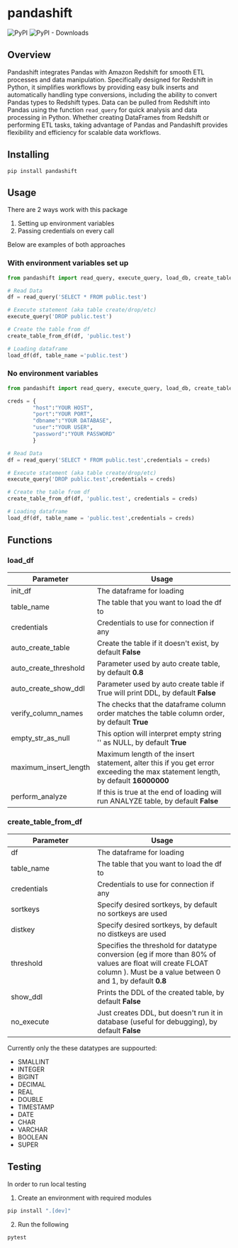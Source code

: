 # pandashift

![PyPI](https://img.shields.io/pypi/v/pandashift)
![PyPI - Downloads](https://img.shields.io/pypi/dm/pandashift)

## Overview
Pandashift integrates Pandas with Amazon Redshift for smooth ETL processes and data manipulation. Specifically designed for Redshift in Python, it simplifies workflows by providing easy bulk inserts and automatically handling type conversions, including the ability to convert Pandas types to Redshift types. Data can be pulled from Redshift into Pandas using the function `read_query` for quick analysis and data processing in Python. Whether creating DataFrames from Redshift or performing ETL tasks, taking advantage of Pandas and Pandashift provides flexibility and efficiency for scalable data workflows.

## Installing

``` shell
pip install pandashift
```

## Usage
There are 2 ways work with this package

1. Setting up environment variables 
2. Passing credentials on every call

Below are examples of both approaches

### With environment variables set up

``` python
from pandashift import read_query, execute_query, load_db, create_table_from_df

# Read Data
df = read_query('SELECT * FROM public.test')

# Execute statement (aka table create/drop/etc)
execute_query('DROP public.test')

# Create the table from df
create_table_from_df(df, 'public.test')

# Loading dataframe
load_df(df, table_name ='public.test')
```

### No environment variables
``` python
from pandashift import read_query, execute_query, load_db, create_table_from_df

creds = {
        "host":"YOUR HOST",
        "port":"YOUR PORT",
        "dbname":"YOUR DATABASE",
        "user":"YOUR USER",
        "password":"YOUR PASSWORD"
        }

# Read Data
df = read_query('SELECT * FROM public.test',credentials = creds)

# Execute statement (aka table create/drop/etc)
execute_query('DROP public.test',credentials = creds)

# Create the table from df
create_table_from_df(df, 'public.test', credentials = creds)

# Loading dataframe
load_df(df, table_name = 'public.test',credentials = creds)
```

## Functions

### load_df


| Parameter             | Usage           |
|-----------------------|--------------------------------------------------------------------------------|
| init_df               | The dataframe for loading|
| table_name            | The table that you want to load the df to|
| credentials           | Credentials to use for connection if any|
| auto_create_table     | Create the table if it doesn't exist, by default **False**|
| auto_create_threshold | Parameter used by auto create table, by default **0.8**|
| auto_create_show_ddl  | Parameter used by auto create table if True will print DDL, by default **False**|
| verify_column_names   | The checks that the dataframe column order matches the table column order, by default **True**|
| empty_str_as_null     | This option will interpret empty string '' as NULL, by default  **True**|
| maximum_insert_length | Maximum length of the insert statement, alter this if you get error exceeding the max statement length, by default **16000000**|
| perform_analyze       | If this is true at the end of loading will run ANALYZE table, by default  **False**|


### create_table_from_df

| Parameter             | Usage           |
|-----------------------|--------------------------------------------------------------------------------|
| df&nbsp;&nbsp;&nbsp;&nbsp;&nbsp;&nbsp;&nbsp;&nbsp;&nbsp;&nbsp;&nbsp;&nbsp;&nbsp;&nbsp;&nbsp;&nbsp;&nbsp;&nbsp;&nbsp;&nbsp;&nbsp;&nbsp;&nbsp;&nbsp;&nbsp;&nbsp;&nbsp;&nbsp;&nbsp;&nbsp;&nbsp;&nbsp;&nbsp;&nbsp;&nbsp;&nbsp;&nbsp;&nbsp;                       | The dataframe for loading|
| table_name            | The table that you want to load the df to|
| credentials           | Credentials to use for connection if any|
| sortkeys              | Specify desired sortkeys, by default no sortkeys are used|
| distkey               | Specify desired sortkeys, by default no distkeys are used|
| threshold             | Specifies the threshold for datatype conversion (eg if more than 80% of values are float will create FLOAT column ). Must be a value between 0 and 1, by default **0.8**|
| show_ddl              | Prints the DDL of the created table, by default **False** |
| no_execute            | Just creates DDL, but doesn't run it in database (useful for debugging), by default **False** |


Currently only the these datatypes are suppourted: 
* SMALLINT
* INTEGER
* BIGINT
* DECIMAL
* REAL
* DOUBLE
* TIMESTAMP
* DATE
* CHAR
* VARCHAR
* BOOLEAN
* SUPER


## Testing

In order to run local testing

1. Create an environment with required modules
``` bash
pip install ".[dev]"
```

2. Run the following
```
pytest
```